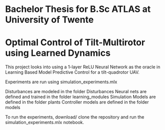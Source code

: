 # Bachelor Thesis for B.Sc ATLAS at University of Twente
# Optimal Control of Tilt-Multirotor using Learned Dynamics

This project looks into using a 1-layer ReLU Neural Network as the oracle in Learning Based Model Predictive Control for a tilt-quadrotor UAV.

Experiments are run using simulation_experiments.mlx

Disturbances are modeled in the folder Disturbances
Neural nets are defined and trained in the folder learning_modules
Simulation Models are defined in the folder plants
Controller models are defined in the folder models


To run the experiments, download/ clone the repository and run the simulation_experiments.mlx notebook.
